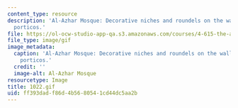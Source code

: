 ```yaml
---
content_type: resource
description: 'Al-Azhar Mosque: Decorative niches and roundels on the wall ofthe mosque
  porticos.'
file: https://ol-ocw-studio-app-qa.s3.amazonaws.com/courses/4-615-the-architecture-of-cairo-spring-2002/ff393dadf86d4b5680541cd44dc5aa2b_1022.gif
file_type: image/gif
image_metadata:
  caption: 'Al-Azhar Mosque: Decorative niches and roundels on the wall ofthe mosque
    porticos.'
  credit: ''
  image-alt: Al-Azhar Mosque
resourcetype: Image
title: 1022.gif
uid: ff393dad-f86d-4b56-8054-1cd44dc5aa2b
---
```

